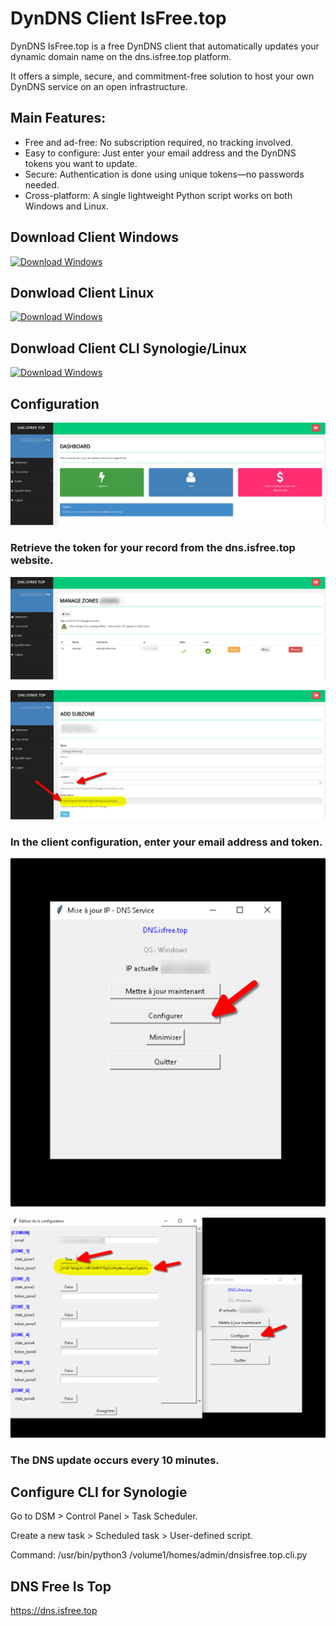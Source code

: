 # DynDNS Client IsFree.top
DynDNS IsFree.top is a free DynDNS client that automatically updates your dynamic domain name on the dns.isfree.top platform.

It offers a simple, secure, and commitment-free solution to host your own DynDNS service on an open infrastructure.

## Main Features:
- Free and ad-free: No subscription required, no tracking involved.
- Easy to configure: Just enter your email address and the DynDNS tokens you want to update.
- Secure: Authentication is done using unique tokens—no passwords needed.
- Cross-platform: A single lightweight Python script works on both Windows and Linux.

## Download Client Windows 

<!-- BEGIN LATEST DOWNLOAD BUTTON -->
[![Download Windows](https://custom-icon-badges.demolab.com/badge/-Download-blue?style=for-the-badge&logo=download&logoColor=white "Download Windows")](https://raw.githubusercontent.com/isfreetop/dns/refs/heads/main/dyndns-client/windows/windows-dnsisfree.top.zip)
<!-- END LATEST DOWNLOAD BUTTON -->

## Donwload Client Linux

<!-- BEGIN LATEST DOWNLOAD BUTTON -->
[![Download Windows](https://custom-icon-badges.demolab.com/badge/-Download-blue?style=for-the-badge&logo=download&logoColor=white "Download Linux")](https://raw.githubusercontent.com/isfreetop/dns/refs/heads/main/dyndns-client/linux/linux-dnsisfree.top.zip)
<!-- END LATEST DOWNLOAD BUTTON -->

## Donwload Client CLI Synologie/Linux

<!-- BEGIN LATEST DOWNLOAD BUTTON -->
[![Download Windows](https://custom-icon-badges.demolab.com/badge/-Download-blue?style=for-the-badge&logo=download&logoColor=white "Download Linux")](https://raw.githubusercontent.com/isfreetop/dns/refs/heads/main/dyndns-client/sources/dnsisfree.top.cli.py)
<!-- END LATEST DOWNLOAD BUTTON -->


## Configuration

![Screen Install ](/screen/screen1.png)

### Retrieve the token for your record from the dns.isfree.top website.

![Screen Install ](/screen/screen2.png)

![Screen Install ](/screen/screen3.png)


### In the client configuration, enter your email address and token.

![Screen Install ](/screen/screen4.png)

![Screen Install ](/screen/screen5.png)

### The DNS update occurs every 10 minutes.

## Configure CLI for Synologie 

Go to DSM > Control Panel > Task Scheduler.

Create a new task > Scheduled task > User-defined script.

Command: /usr/bin/python3 /volume1/homes/admin/dnsisfree.top.cli.py

## DNS Free Is Top
https://dns.isfree.top